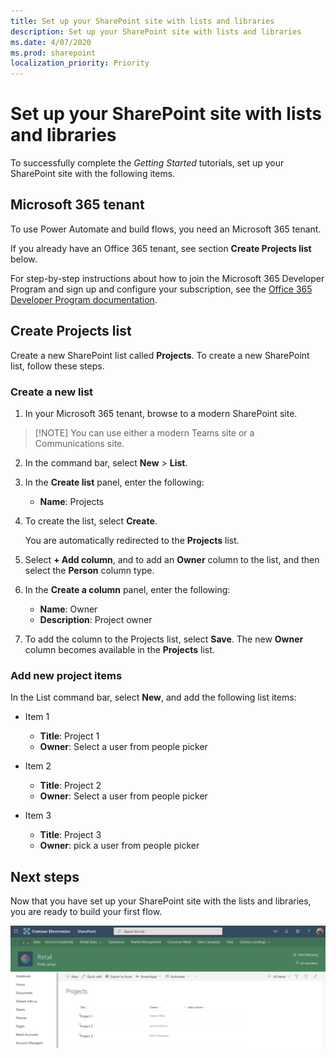 ```yaml
---
title: Set up your SharePoint site with lists and libraries
description: Set up your SharePoint site with lists and libraries
ms.date: 4/07/2020
ms.prod: sharepoint
localization_priority: Priority
---
```


# Set up your SharePoint site with lists and libraries
To successfully complete the *Getting Started* tutorials, set up your SharePoint site with the following items.

## Microsoft 365 tenant
To use Power Automate and build flows, you need an Microsoft 365 tenant.

If you already have an Office 365 tenant, see section **Create Projects list** below.

For step-by-step instructions about how to join the Microsoft 365 Developer Program and sign up and configure your subscription, see the [Office 365 Developer Program documentation](https://docs.microsoft.com/office/developer-program/office-365-developer-program).

## Create Projects list
Create a new SharePoint list called **Projects**. To create a new SharePoint list, follow these steps.

### Create a new list
1. In your Microsoft 365 tenant, browse to a modern SharePoint site.

> [!NOTE] You can use either a modern Teams site or a Communications site.
  
2. In the command bar, select **New** > **List**.

3. In the **Create list** panel, enter the following:

    * **Name**: Projects
    
4. To create the list, select **Create**.
    
    You are automatically redirected to the **Projects** list.

5. Select **+ Add column**, and to add an **Owner** column to the list, and then select the **Person** column type.

6. In the **Create a column** panel, enter the following:

    * **Name**: Owner
    * **Description**: Project owner
    
7. To add the column to the Projects list, select **Save**. The new **Owner** column becomes available in the **Projects** list.

### Add new project items
In the List command bar, select **New**, and add the following list items:

* Item 1
  * **Title**: Project 1
  * **Owner**: Select a user from people picker

* Item 2
  * **Title**: Project 2
  * **Owner**: Select a user from people picker

* Item 3
  * **Title**: Project 3
  * **Owner**: pick a user from people picker

## Next steps

Now that you have set up your SharePoint site with the lists and libraries, you are ready to build your first flow.

![Project lists for Getting Started Power Automate tutorials](../../images/flow-tutorials-setup-projects-list.png)
